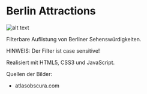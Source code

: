 # Berlin Attractions

![alt text](https://raw.githubusercontent.com/svnbhsn/BerlinAttractions/master/preview.png)

Filterbare Auflistung von Berliner Sehenswürdigkeiten.

HINWEIS: Der Filter ist case sensitive!

Realisiert mit HTML5, CSS3 und JavaScript.

Quellen der Bilder:
- atlasobscura.com
